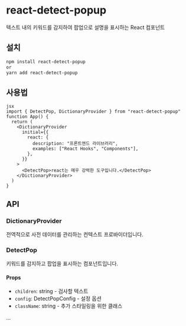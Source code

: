 # react-detect-popup

텍스트 내의 키워드를 감지하여 팝업으로 설명을 표시하는 React 컴포넌트

## 설치

```bash
npm install react-detect-popup
or
yarn add react-detect-popup
```

## 사용법

```tsx
jsx
import { DetectPop, DictionaryProvider } from "react-detect-popup"
function App() {
  return (
    <DictionaryProvider
      initial={{
        react: {
          description: "프론트엔드 라이브러리",
          examples: ["React Hooks", "Components"],
        },
      }}
    >
      <DetectPop>react는 매우 강력한 도구입니다.</DetectPop>
    </DictionaryProvider>
  )
}
```

## API

### DictionaryProvider

전역적으로 사전 데이터를 관리하는 컨텍스트 프로바이더입니다.

### DetectPop

키워드를 감지하고 팝업을 표시하는 컴포넌트입니다.

#### Props

- `children`: string - 검사할 텍스트
- `config`: DetectPopConfig - 설정 옵션
- `className`: string - 추가 스타일링을 위한 클래스

...
